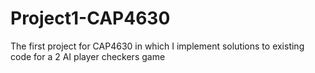 # Project1-CAP4630
The first project for CAP4630 in which I implement solutions to existing code for a 2 AI player checkers game
